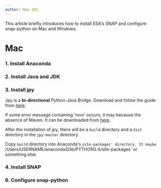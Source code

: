 ```yaml
---
author: Neo-101
---
```


This article briefly introduces how to install ESA's SNAP and configure snap-python on Mac and Windows.

# Mac

### 1. Install Anaconda

### 2. Install Java and JDK

### 3. Install jpy

Jpy is a **bi-directional** Python-Java Bridge. Download and follow the guide from [here](https://github.com/bcdev/jpy).

If some error message containing 'mvn' occurs, it may because the absence of Maven. It can be downloaded from [here](https://maven.apache.org/). 

After the installation of jpy, there will be a `build` directory and a `dist` directory in the `jpy-master` directory. 

Copy `build` directory into Anaconda's `site-packages' directory. It maybe `/Users/USERNAME/anaconda3/lib/PYTHON3.X/site-packages` or something else. 
### 4. Install SNAP



### 6. Configure snap-python
